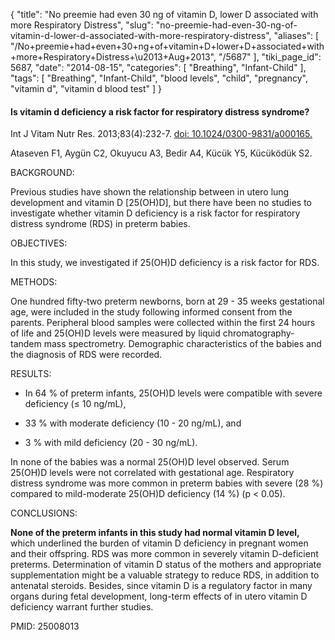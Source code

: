 {
    "title": "No preemie had even 30 ng of vitamin D, lower D associated with more Respiratory Distress",
    "slug": "no-preemie-had-even-30-ng-of-vitamin-d-lower-d-associated-with-more-respiratory-distress",
    "aliases": [
        "/No+preemie+had+even+30+ng+of+vitamin+D+lower+D+associated+with+more+Respiratory+Distress+\u2013+Aug+2013",
        "/5687"
    ],
    "tiki_page_id": 5687,
    "date": "2014-08-15",
    "categories": [
        "Breathing",
        "Infant-Child"
    ],
    "tags": [
        "Breathing",
        "Infant-Child",
        "blood levels",
        "child",
        "pregnancy",
        "vitamin d",
        "vitamin d blood test"
    ]
}


#### Is vitamin d deficiency a risk factor for respiratory distress syndrome?

Int J Vitam Nutr Res. 2013;83(4):232-7. [doi: 10.1024/0300-9831/a000165.](https://doi.org/10.1024/0300-9831/a000165.)

Ataseven F1, Aygün C2, Okuyucu A3, Bedir A4, Kücük Y5, Kücüködük S2.

BACKGROUND:

Previous studies have shown the relationship between in utero lung development and vitamin D <span>[25(OH)D]</span>, but there have been no studies to investigate whether vitamin D deficiency is a risk factor for respiratory distress syndrome (RDS) in preterm babies.

OBJECTIVES:

In this study, we investigated if 25(OH)D deficiency is a risk factor for RDS.

METHODS:

One hundred fifty-two preterm newborns, born at 29 - 35 weeks gestational age, were included in the study following informed consent from the parents. Peripheral blood samples were collected within the first 24 hours of life and 25(OH)D levels were measured by liquid chromatography-tandem mass spectrometry. Demographic characteristics of the babies and the diagnosis of RDS were recorded.

RESULTS:

* In 64 % of preterm infants, 25(OH)D levels were compatible with severe deficiency (≤ 10 ng/mL), 

* 33 % with moderate deficiency (10 - 20 ng/mL), and 

* 3 % with mild deficiency (20 - 30 ng/mL). 

In none of the babies was a normal 25(OH)D level observed. Serum 25(OH)D levels were not correlated with gestational age. Respiratory distress syndrome was more common in preterm babies with severe (28 %) compared to mild-moderate 25(OH)D deficiency (14 %) (p < 0.05).

CONCLUSIONS:

 **None of the preterm infants in this study had normal vitamin D level,**  which underlined the burden of vitamin D deficiency in pregnant women and their offspring. RDS was more common in severely vitamin D-deficient preterms. Determination of vitamin D status of the mothers and appropriate supplementation might be a valuable strategy to reduce RDS, in addition to antenatal steroids. Besides, since vitamin D is a regulatory factor in many organs during fetal development, long-term effects of in utero vitamin D deficiency warrant further studies.

PMID: 25008013